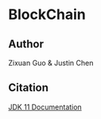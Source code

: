 # BlockChain

## Author
Zixuan Guo & Justin Chen

## Citation
[JDK 11 Documentation](https://docs.oracle.com/en/java/javase/11/)
